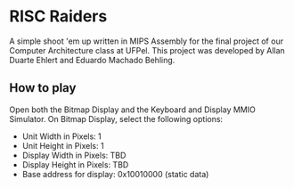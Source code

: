 ﻿# RISC Raiders
A simple shoot 'em up written in MIPS Assembly for the final project of our Computer Architecture class at UFPel.
This project was developed by Allan Duarte Ehlert and Eduardo Machado Behling.

## How to play
Open both the Bitmap Display and the Keyboard and Display MMIO Simulator. On Bitmap Display, select the following options:
- Unit Width in Pixels: 1
- Unit Height in Pixels: 1
- Display Width in Pixels: TBD
- Display Height in Pixels: TBD
- Base address for display: 0x10010000 (static data)
